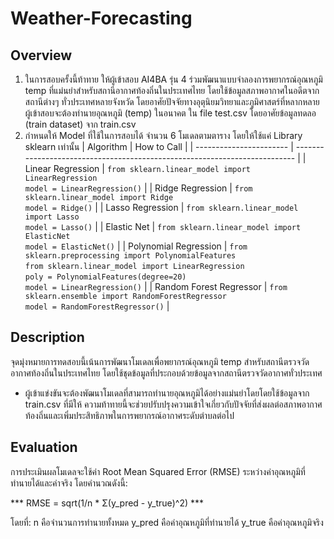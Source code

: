 # Weather-Forecasting
## Overview ##
1. ในการสอบครั้งนี้ท้าทาย ให้ผู้เข้าสอบ AI4BA รุ่น 4 ร่วมพัฒนาแบบจำลองการพยากรณ์อุณหภูมิ temp ที่แม่นยำสำหรับสถานีอากาศท้องถิ่นในประเทศไทย โดยใช้ข้อมูลสภาพอากาศในอดีตจากสถานีต่างๆ ทั่วประเทศหลายจังหวัด โดยอาศัยปัจจัยทางอุตุนิยมวิทยาและภูมิศาสตร์ที่หลากหลาย ผู้เข้าสอบจะต้องทำนายอุณหภูมิ (temp) ในอนาคต ใน file test.csv โดยอาศัยข้อมูลทดลอ (train dataset) จาก train.csv
2. กำหนดให้ Model ที่ใช้ในการสอบได้ จำนวน 6 โมเดลตามตาราง โดยให้ใช้แค่ Library sklearn เท่านั้น
| Algorithm               | How to Call                                                                |
| ----------------------- | -------------------------------------------------------------------------- |
| Linear Regression        | `from sklearn.linear_model import LinearRegression`<br> `model = LinearRegression()` |
| Ridge Regression         | `from sklearn.linear_model import Ridge`<br> `model = Ridge()`            |
| Lasso Regression         | `from sklearn.linear_model import Lasso`<br> `model = Lasso()`            |
| Elastic Net              | `from sklearn.linear_model import ElasticNet`<br> `model = ElasticNet()`  |
| Polynomial Regression    | `from sklearn.preprocessing import PolynomialFeatures`<br> `from sklearn.linear_model import LinearRegression`<br> `poly = PolynomialFeatures(degree=20)`<br> `model = LinearRegression()` |
| Random Forest Regressor  | `from sklearn.ensemble import RandomForestRegressor`<br> `model = RandomForestRegressor()` |

## Description ##
จุดมุ่งหมายการทดสอบนี้เน้นการพัฒนาโมเดลเพื่อพยากรณ์อุณหภูมิ temp สำหรับสถานีตรวจวัดอากาศท้องถิ่นในประเทศไทย โดยใช้ชุดข้อมูลที่ประกอบด้วยข้อมูลจากสถานีตรวจวัดอากาศทั่วประเทศ
- ผู้เข้าแข่งขันจะต้องพัฒนาโมเดลที่สามารถทำนายอุณหภูมิได้อย่างแม่นยำโดยโดยใช้ข้อมูลจาก train.csv ที่มีให้ ความท้าทายนี้จะช่วยปรับปรุงความเข้าใจเกี่ยวกับปัจจัยที่ส่งผลต่อสภาพอากาศท้องถิ่นและเพิ่มประสิทธิภาพในการพยากรณ์อากาศระดับตำบลต่อไป

## Evaluation ##
การประเมินผลโมเดลจะใช้ค่า Root Mean Squared Error (RMSE) ระหว่างค่าอุณหภูมิที่ทำนายได้และค่าจริง โดยคำนวณดังนี้:

*** RMSE = sqrt(1/n * Σ(y_pred - y_true)^2) ***

โดยที่:
n คือจำนวนการทำนายทั้งหมด
y_pred คือค่าอุณหภูมิที่ทำนายได้
y_true คือค่าอุณหภูมิจริง